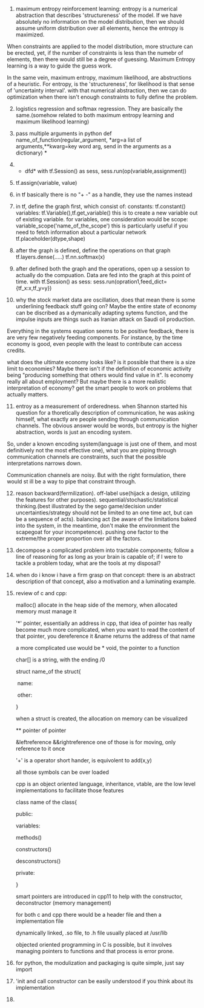 1. maximum entropy reinforcement learning:
entropy is a numerical abstraction that describes 'structureness' of the model.
If we have absolutely no information on the model distribution, then we should assume uniform distribution over all elements, hence the entropy is maximized.

When constraints are applied to the model distribution, more structure can be erected, yet, if the number of constraints is less than the numebr of elements, then there would still be a degree of guessing. Maximum Entropy learning is a way to guide the guess work. 

In the same vein, maximum entropy, maximum likelihood, are abstructions of a heuristic. For entropy, is the 'structureness', for likelihood is that sense of 'uncertainty interval'. with that numerical abstraction, then we can do optimization when there isn't enough constraints to fully define the problem.

2. logistics regression and softmax regression. They are basically the same.(somehow related to both maximum entropy learning and maximum likelihood learning)

3. pass multiple arguments in python
def name_of_function(regular_argument, *arg=a list of arguments,**kwarg=key word arg, send in the arguments as a dictionary) *

4. * dfd* with tf.Session() as sess, sess.run(op(variable,assignment))

5. tf.assign(variable, value)

6. in tf basically there is no "+ -" as a handle, they use the names instead

7. in tf, define the graph first, which consist of:
constants: tf.constant()
variables: tf.Variable(),tf.get_variable() this is to create a new variable out of existing variable.
for variables, one consideration would be scope: variable_scope('name_of_the_scope') this is particularly useful if you need to fetch information about a particular network
tf.placeholder(dtype,shape)

8. after the graph is defined, define the operations on that graph
tf.layers.dense(.....)
tf.nn.softmax(x)

9. after defined both the graph and the operations, open up a session to actually do the compuation. Data are fed into the graph at this point of time.
with tf.Session() as sess:
sess.run(opration1,feed_dict={tf_x:x,tf_y=y})

10. why the stock market data are oscillation, does that mean there is some underlining feedback stuff going on? Maybe the entire state of economy can be discribed as a dymanically adapting sytems function, and the impulse inputs are things such as Iranian attack on Saudi oil production. 

Everything in the systems equation seems to be positive feedback, there is are very few negatively feeding components. For instance, by the time economy is good, even people with the least to contribute can access credits. 

what does the ultimate economy looks like? is it possible that there is a size limit to economies? Maybe there isn't if the definition of economic activity being "producing something that others would find value in it". Is economy really all about employment? But maybe there is a more realistic interpretation of economy? get the smart people to work on problems that actually matters.

11. entroy as a measurement of orderedness. when Shannon started his question for a thoretically description of communication, he was asking himself, what exactly are people sending through communication channels. The obvious answer would be words, but entropy is the higher abstraction, words is just an encoding system.

So, under a known encoding system(language is just one of them, and most definitively not the most effective one), what you are piping through communication channels are constraints, such that the possible interpretations narrows down.

Communication channels are noisy. But with the right formulation, there would st
ill be a way to pipe that constraint through.



12. reason backward(fermilization). off-label use(hijack a design, utilizing the features for other purposes). sequential/stochastic/statistical thinking.(best illustrated by the sego game/decision under uncertainties/strategy should not be limited to an one time act, but can be a sequence of acts). balancing act (be aware of the limitations baked into the system, in the meantime, don't make the environment the scapegoat for your incompetence). pushing one factor to the extreme/the proper proportion over all the factors. 

    

13. decompose a complicated problem into tractable components; follow a line of reasoning for as long as your brain is capable of; if I were to tackle a problem today, what are the tools at my disposal?

    

14. when do i know i have a firm grasp on that concept:
    there is an abstract description of that concept, also a motivation and a luminating example.

15. review of c and cpp:

    malloc() allocate in the heap side of the memory, when allocated memory must manage it

    '*' pointer, essentially an address in cpp, that idea of pointer has really become much more complicated, when you want to read the content of that pointer, you dereference it &name returns the address of that name

    a more complicated use would be * void, the pointer to a function

    char[] is a string, with the ending /0

    struct name_of the struct{

    ​     name:

    ​     other:

    }

    when a struct is created, the allocation on memory can be visualized

    ** pointer of pointer

    &leftreference &&rightreference   one of those is for moving, only reference to it once

    '+' is a operator short hander, is equivolent to add(x,y)

    all those symbols can be over loaded

    cpp is an object oriented language, inheritance, vtable, are the low level implementations to facilitate those features

    class name of the class{

    public:

    variables:

    methods()

    constructors()

    desconstructors()

    private:

    }

    smart pointers are introduced in cpp11 to help with the constructor, deconstructor (memory management)

    for both c and cpp there would be a header file and then a implementation file

    dynamically linked, .so file, to .h file usually placed at /usr/lib

    objected oriented programming in C is possible, but it involves managing pointers to functions and that process is error prone.

16. for python, the modulization and packaging is quite simple, just say import

17. 'init and call constructor can be easily understood if you think about its implementation

18. 